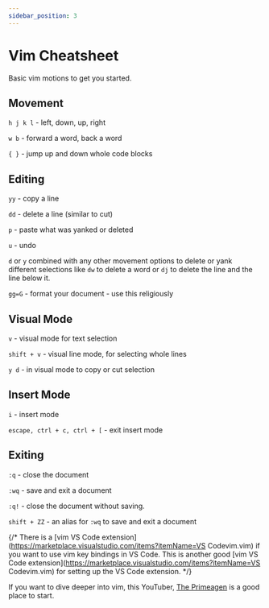 ```yaml
---
sidebar_position: 3
---
```


# Vim Cheatsheet

Basic vim motions to get you started.

## Movement

`h j k l` - left, down, up, right

`w b` - forward a word, back a word

`{ }` - jump up and down whole code blocks

## Editing

`yy` - copy a line

`dd` - delete a line (similar to cut)

`p` - paste what was yanked or deleted

`u` - undo

`d` or `y` combined with any other movement options to delete or yank different selections like `dw` to delete a word or `dj` to delete the line and the line below it.

`gg=G` - format your document - use this religiously

## Visual Mode

`v` - visual mode for text selection

`shift + v` - visual line mode, for selecting whole lines

`y d` - in visual mode to copy or cut selection

## Insert Mode

`i` - insert mode

`escape, ctrl + c, ctrl + [` - exit insert mode

## Exiting

`:q` - close the document

`:wq` - save and exit a document

`:q!` - close the document without saving.

`shift + ZZ` - an alias for `:wq` to save and exit a document

{/* There is a [vim VS Code extension](https://marketplace.visualstudio.com/items?itemName=VS Codevim.vim) if you want to use vim key bindings in VS Code. This is another good [vim VS Code extension](https://marketplace.visualstudio.com/items?itemName=VS Codevim.vim) for setting up the VS Code extension. */}

If you want to dive deeper into vim, this YouTuber, [The Primeagen](https://www.youtube.com/@ThePrimeagen) is a good place to start.
